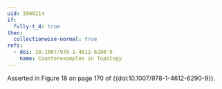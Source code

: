 ```yaml
---
uid: I000214
if:
  fully-t_4: true
then:
  collectionwise-normal: true
refs:
  - doi: 10.1007/978-1-4612-6290-9
    name: Counterexamples in Topology
---
```

Asserted in Figure 18 on page 170 of {{doi:10.1007/978-1-4612-6290-9}}.
